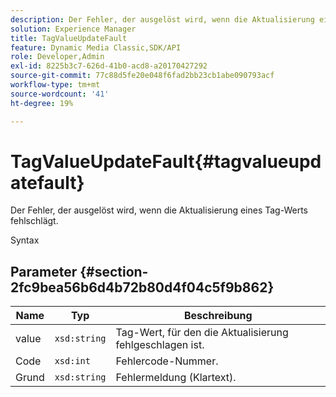 ```yaml
---
description: Der Fehler, der ausgelöst wird, wenn die Aktualisierung eines Tag-Werts fehlschlägt.
solution: Experience Manager
title: TagValueUpdateFault
feature: Dynamic Media Classic,SDK/API
role: Developer,Admin
exl-id: 8225b3c7-626d-41b0-acd8-a20170427292
source-git-commit: 77c88d5fe20e048f6fad2bb23cb1abe090793acf
workflow-type: tm+mt
source-wordcount: '41'
ht-degree: 19%

---
```


# TagValueUpdateFault{#tagvalueupdatefault}

Der Fehler, der ausgelöst wird, wenn die Aktualisierung eines Tag-Werts fehlschlägt.

Syntax

## Parameter {#section-2fc9bea56b6d4b72b80d4f04c5f9b862}

| Name | Typ | Beschreibung |
|---|---|---|
| value | `xsd:string` | Tag-Wert, für den die Aktualisierung fehlgeschlagen ist. |
| Code | `xsd:int` | Fehlercode-Nummer. |
| Grund | `xsd:string` | Fehlermeldung (Klartext). |
